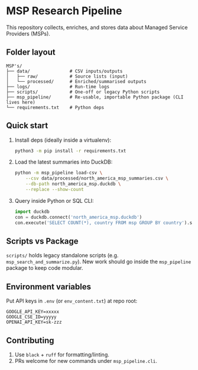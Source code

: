 # MSP Research Pipeline

This repository collects, enriches, and stores data about Managed Service Providers (MSPs).

## Folder layout

```
MSP's/
├── data/               # CSV inputs/outputs
│   ├── raw/            # Source lists (input)
│   └── processed/      # Enriched/summarised outputs
├── logs/               # Run-time logs
├── scripts/            # One-off or legacy Python scripts
├── msp_pipeline/       # Re-usable, importable Python package (CLI lives here)
└── requirements.txt    # Python deps
```

## Quick start

1.  Install deps (ideally inside a virtualenv):

    ```bash
    python3 -m pip install -r requirements.txt
    ```

2.  Load the latest summaries into DuckDB:

    ```bash
    python -m msp_pipeline load-csv \
        --csv data/processed/north_america_msp_summaries.csv \
        --db-path north_america_msp.duckdb \
        --replace --show-count
    ```

3.  Query inside Python or SQL CLI:

    ```python
    import duckdb
    con = duckdb.connect('north_america_msp.duckdb')
    con.execute('SELECT COUNT(*), country FROM msp GROUP BY country').show()
    ```

## Scripts vs Package

`scripts/` holds legacy standalone scripts (e.g. `msp_search_and_summarize.py`).
New work should go inside the `msp_pipeline` package to keep code modular.

## Environment variables

Put API keys in `.env` (or `env_content.txt`) at repo root:

```
GOOGLE_API_KEY=xxxxx
GOOGLE_CSE_ID=yyyyy
OPENAI_API_KEY=sk-zzz
```

## Contributing

1. Use `black` + `ruff` for formatting/linting.
2. PRs welcome for new commands under `msp_pipeline.cli`.

